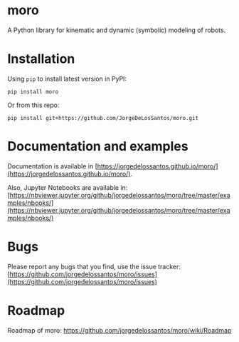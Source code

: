 # moro

A Python library for kinematic and dynamic (symbolic) modeling of robots.

# Installation

Using `pip` to install latest version in PyPI:

```
pip install moro
```

Or from this repo:

```
pip install git+https://github.com/JorgeDeLosSantos/moro.git
```

# Documentation and examples

Documentation is available in [https://jorgedelossantos.github.io/moro/](https://jorgedelossantos.github.io/moro/). 

Also, Jupyter Notebooks are available in: [https://nbviewer.jupyter.org/github/jorgedelossantos/moro/tree/master/examples/nbooks/](https://nbviewer.jupyter.org/github/jorgedelossantos/moro/tree/master/examples/nbooks/)


# Bugs

Please report any bugs that you find, use the issue tracker: [https://github.com/jorgedelossantos/moro/issues](https://github.com/jorgedelossantos/moro/issues)

# Roadmap

Roadmap of moro: https://github.com/jorgedelossantos/moro/wiki/Roadmap